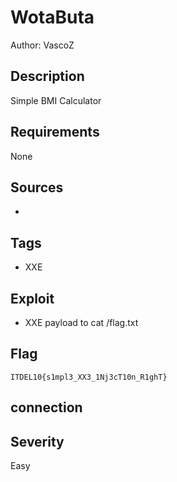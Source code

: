 # WotaButa

Author: VascoZ

## Description

Simple BMI Calculator

## Requirements

None

## Sources

-

## Tags

- XXE

## Exploit

- XXE payload to cat /flag.txt

## Flag

```
ITDEL10{s1mpl3_XX3_1Nj3cT10n_R1ghT}
```

## connection



## Severity
Easy
